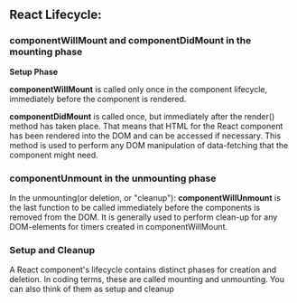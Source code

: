 ## React Lifecycle:

### <strong>componentWillMount and componentDidMount in the mounting phase</strong>

<strong>Setup Phase</strong>

<p><strong>componentWillMount</strong> is called only once in the component lifecycle, immediately before the component is rendered.</p>

<p><strong>componentDidMount</strong> is called once, but immediately after the render() method has taken place. That means that HTML for the React component has been rendered into the DOM and can be accessed if necessary. This method is used to perform any DOM manipulation of data-fetching that the component might need. </p>

### componentUnmount in the unmounting phase
<p>In the unmounting(or deletion, or "cleanup"): <strong>componentWillUnmount</strong>  is the last function to be called immediately before the components is removed from the DOM. It is generally used to perform clean-up for any DOM-elements for timers created in componentWillMount.</p>

### Setup and Cleanup

<p>A React component's lifecycle contains distinct phases for creation and deletion. In coding terms, these are called mounting and unmounting. You can also think of them as setup and cleanup</p>
